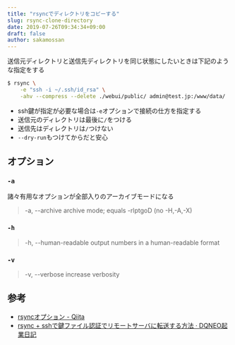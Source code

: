 ```yaml
---
title: "rsyncでディレクトリをコピーする"
slug: rsync-clone-directory
date: 2019-07-26T09:34:34+09:00
draft: false
author: sakamossan
---
```


送信元ディレクトリと送信先ディレクトリを同じ状態にしたいときは下記のような指定をする

```bash
$ rsync \
    -e "ssh -i ~/.ssh/id_rsa" \
    -ahv --compress --delete ./webui/public/ admin@test.jp:/www/data/
```

- ssh鍵が指定が必要な場合は`-e`オプションで接続の仕方を指定する
- 送信元のディレクトリは最後に`/`をつける
- 送信先はディレクトリは`/`つけない
- `--dry-run`もつけてからだと安心

## オプション

### `-a`

諸々有用なオプションが全部入りのアーカイブモードになる

>  -a, --archive               archive mode; equals -rlptgoD (no -H,-A,-X)

### `-h`

>  -h, --human-readable        output numbers in a human-readable format

### `-v`

>  -v, --verbose               increase verbosity

## 参考

- [rsyncオプション - Qiita](http://qiita.com/bezeklik/items/22e791df7187958d76c1)
- [rsync + sshで鍵ファイル認証でリモートサーバに転送する方法 · DQNEO起業日記](http://dqn.sakusakutto.jp/2011/03/rsync-ssh.html)
